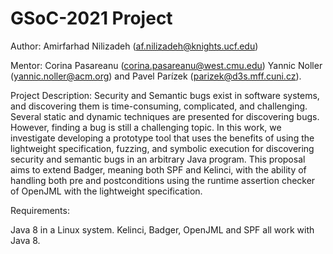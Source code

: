 # GSoC-2021 Project

Author: Amirfarhad Nilizadeh (<af.nilizadeh@knights.ucf.edu>)

Mentor: Corina Pasareanu (<corina.pasareanu@west.cmu.edu>) Yannic Noller (<yannic.noller@acm.org>) and Pavel Parízek (<parizek@d3s.mff.cuni.cz>).

Project Description: Security and Semantic bugs exist in software systems, and discovering them is time-consuming, complicated, and challenging. Several static and dynamic techniques are presented for discovering bugs. However, finding a bug is still a challenging topic. In this work, we investigate developing a prototype tool that uses the benefits of using the lightweight specification, fuzzing, and symbolic execution for discovering security and semantic bugs in an arbitrary Java program. This proposal aims to extend Badger, meaning both SPF and Kelinci, with the ability of handling both pre and postconditions using the runtime assertion checker of OpenJML with the lightweight specification.

Requirements:

Java 8 in a Linux system. Kelinci, Badger, OpenJML and SPF all work with Java 8.

